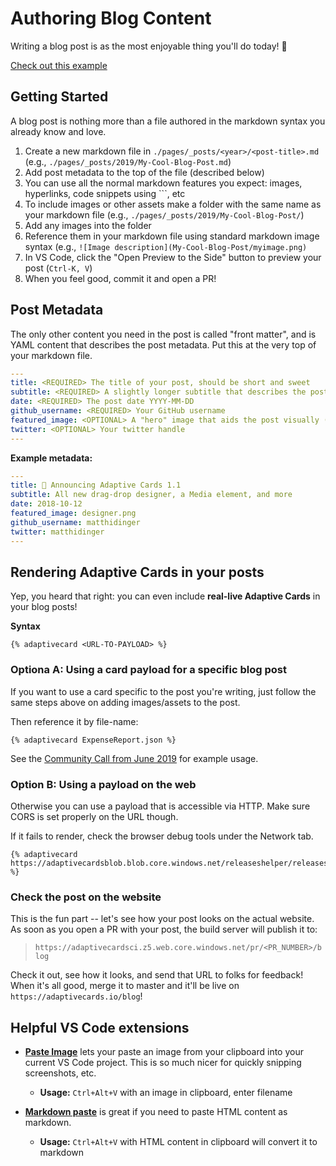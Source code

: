 # Authoring Blog Content

Writing a blog post is as the most enjoyable thing you'll do today! 💯

[Check out this example](./pages/_posts/2019/Community-Call-June.md)

## Getting Started

A blog post is nothing more than a file authored in the markdown syntax you already know and love.

1. Create a new markdown file in `./pages/_posts/<year>/<post-title>.md` (e.g., `./pages/_posts/2019/My-Cool-Blog-Post.md`)
2. Add post metadata to the top of the file (described below)
3. You can use all the normal markdown features you expect: images, hyperlinks, code snippets using ```, etc
4. To include images or other assets make a folder with the same name as your markdown file (e.g., `./pages/_posts/2019/My-Cool-Blog-Post/`)
5. Add any images into the folder
6. Reference them in your markdown file using standard markdown image syntax (e.g., `![Image description](My-Cool-Blog-Post/myimage.png)`
7. In VS Code, click the "Open Preview to the Side" button to preview your post (`Ctrl-K, V`)
8. When you feel good, commit it and open a PR!

## Post Metadata

The only other content you need in the post is called "front matter", and is YAML content that describes the post metadata. Put this at the very top of your markdown file.

```yaml
---
title: <REQUIRED> The title of your post, should be short and sweet
subtitle: <REQUIRED> A slightly longer subtitle that describes the post content
date: <REQUIRED> The post date YYYY-MM-DD
github_username: <REQUIRED> Your GitHub username
featured_image: <OPTIONAL> A "hero" image that aids the post visually (approx dimensions 294x172)
twitter: <OPTIONAL> Your twitter handle
---
```

**Example metadata:**

```yaml
---
title: 🎉 Announcing Adaptive Cards 1.1
subtitle: All new drag-drop designer, a Media element, and more
date: 2018-10-12
featured_image: designer.png
github_username: matthidinger
twitter: matthidinger
---
```

## Rendering Adaptive Cards in your posts

Yep, you heard that right: you can even include **real-live Adaptive Cards** in your blog posts!

**Syntax**

```
{% adaptivecard <URL-TO-PAYLOAD> %}
```

### Optiona A: Using a card payload for a specific blog post

If you want to use a card specific to the post you're writing, just follow the same steps above on adding images/assets to the post.

Then reference it by file-name:

```
{% adaptivecard ExpenseReport.json %}
```

See the [Community Call from June 2019](./pages/_posts/2019/Community-Call-June.md) for example usage.

### Option B: Using a payload on the web

Otherwise you can use a payload that is accessible via HTTP. Make sure CORS is set properly on the URL though. 

If it fails to render, check the browser debug tools under the Network tab.

```
{% adaptivecard https://adaptivecardsblob.blob.core.windows.net/releaseshelper/releasescard.json %}
```


### Check the post on the website

This is the fun part -- let's see how your post looks on the actual website. As soon as you open a PR with your post, the build server will publish it to:

> `https://adaptivecardsci.z5.web.core.windows.net/pr/<PR_NUMBER>/blog`

Check it out, see how it looks, and send that URL to folks for feedback! When it's all good, merge it to master and it'll be live on `https://adaptivecards.io/blog`!

## Helpful VS Code extensions

- **[Paste Image](https://marketplace.visualstudio.com/items?itemName=mushan.vscode-paste-image)** lets your paste an image from your clipboard into your current VS Code project. This is so much nicer for quickly snipping screenshots, etc. 

  - **Usage:** `Ctrl+Alt+V` with an image in clipboard, enter filename

- **[Markdown paste](https://marketplace.visualstudio.com/items?itemName=telesoho.vscode-markdown-paste-image)** is great if you need to paste HTML content as markdown. 

	- **Usage:** `Ctrl+Alt+V` with HTML content in clipboard will convert it to markdown